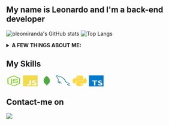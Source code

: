 ## My name is Leonardo and I'm a back-end developer 

![oleomiranda's GitHub stats](https://github-readme-stats.vercel.app/api?username=oleomiranda&theme=dark&show_icons=true)
![Top Langs](https://github-readme-stats.vercel.app/api/top-langs/?username=oleomiranda&theme=dark&layout=compact)

<details>
	<summary><b> A FEW THINGS ABOUT ME: </b></summary>
	
	- 21year old 
	- PWD (PCD) 
	- Currently looking for my first job 
	- I speak Portuguese and English  
</details>

## My Skills 
<div>
  	<img align="center" alt="Nodejs" height="30" width="40" src="https://raw.githubusercontent.com/devicons/devicon/master/icons/nodejs/nodejs-plain.svg" style="max-width:100%;">
    <img align="center" alt="JavaScript" height="30" width="40" src="https://raw.githubusercontent.com/devicons/devicon/master/icons/javascript/javascript-plain.svg" style="max-width:100%;">
	<img align="center" alt="MongoDb" height="30" width="40" src="https://raw.githubusercontent.com/devicons/devicon/master/icons/mongodb/mongodb-plain.svg" style="max-width:100%;">
	<img align="center" alt="MySql" height="30" width="40" src="https://raw.githubusercontent.com/devicons/devicon/master/icons/mysql/mysql-plain.svg" style="max-width:100%;">
    <img align="center" alt="Python" height="30" width="40" src="https://raw.githubusercontent.com/devicons/devicon/master/icons/python/python-plain.svg" style="max-width:100%;">
	<img align="center" alt="Python" height="30" width="40" src="https://raw.githubusercontent.com/devicons/devicon/master/icons/typescript/typescript-plain.svg" style="max-width:100%;">
</div>

## Contact-me on 

<a href="mailto: leomsec@gmail.com"><img src="https://camo.githubusercontent.com/30397c9df98ac1da26a8cf343965637687573f2f0e80884121290aaab40c1b38/68747470733a2f2f696d672e736869656c64732e696f2f62616467652f2d476d61696c2d2532334541343333353f7374796c653d666f722d7468652d6261646765266c6f676f3d676d61696c266c6f676f436f6c6f723d7768697465" data-canonical-src="https://img.shields.io/badge/-Gmail-%23EA4335?style=for-the-badge&amp;logo=gmail&amp;logoColor=white" style="max-width:100%;"></a>
